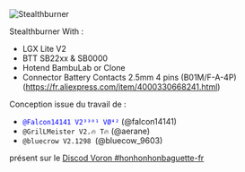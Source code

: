 <picture>
 <img alt="Stealthburner" src="images/Image000.png">
</picture>

Stealthburner With :
 - LGX Lite V2
 - BTT SB22xx & SB0000
 - Hotend BambuLab or Clone
 - Connector Battery Contacts 2.5mm 4 pins (B01M/F-A-4P) (https://fr.aliexpress.com/item/4000330668241.html)

Conception issue du travail de :
 - <code style="color:Blue">@Falcon14141 V2³³⁰¹ VØ⁴²</code> (@falcon14141)
 - ```@GrilLMeister V2.🔥 T🔥``` (@aerane)
 - ```@bluecrow V2.1298 ```(@bluecow_9603)

présent sur le [Discod Voron #honhonhonbaguette-fr](https://discord.com/channels/460117602945990666/500407802414628876)
